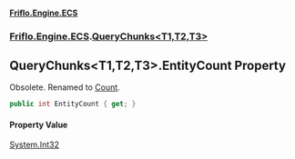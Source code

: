 #### [Friflo.Engine.ECS](index.md 'index')
### [Friflo.Engine.ECS](Friflo.Engine.ECS.md 'Friflo.Engine.ECS').[QueryChunks&lt;T1,T2,T3&gt;](QueryChunks_T1,T2,T3_.md 'Friflo.Engine.ECS.QueryChunks<T1,T2,T3>')

## QueryChunks<T1,T2,T3>.EntityCount Property

Obsolete. Renamed to [Count](QueryChunks_T1,T2,T3_.Count.md 'Friflo.Engine.ECS.QueryChunks<T1,T2,T3>.Count').

```csharp
public int EntityCount { get; }
```

#### Property Value
[System.Int32](https://docs.microsoft.com/en-us/dotnet/api/System.Int32 'System.Int32')